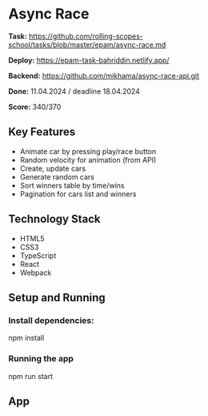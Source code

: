 # Async Race

**Task:** https://github.com/rolling-scopes-school/tasks/blob/master/epam/async-race.md

**Deploy:** https://epam-task-bahriddin.netlify.app/

**Backend:** https://github.com/mikhama/async-race-api.git

**Done:** 11.04.2024 / deadline 18.04.2024

**Score:** 340/370

## Key Features

- Animate car by pressing play/race button
- Random velocity for animation (from API)
- Create, update cars
- Generate random cars
- Sort winners table by time/wins
- Pagination for cars list and winners


## Technology Stack

- HTML5
- CSS3
- TypeScript
- React
- Webpack


## Setup and Running

### Install dependencies:

npm install

### Running the app

npm run start

## App



